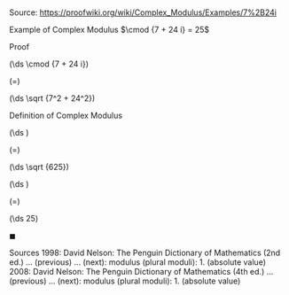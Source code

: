 # 

Source: https://proofwiki.org/wiki/Complex_Modulus/Examples/7%2B24i

Example of Complex Modulus
$\cmod {7 + 24 i} = 25$


Proof













\(\ds \cmod {7 + 24 i}\)

\(=\)







\(\ds \sqrt {7^2 + 24^2}\)





Definition of Complex Modulus














\(\ds \)

\(=\)







\(\ds \sqrt {625}\)




















\(\ds \)

\(=\)







\(\ds 25\)









$\blacksquare$


Sources
1998: David Nelson: The Penguin Dictionary of Mathematics (2nd ed.) ... (previous) ... (next): modulus (plural moduli)${}$: 1. (absolute value)
2008: David Nelson: The Penguin Dictionary of Mathematics (4th ed.) ... (previous) ... (next): modulus (plural moduli)${}$: 1. (absolute value)




